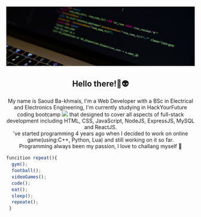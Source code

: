 [![Header](https://raw.githubusercontent.com/Oudy94/Oudy94/main/images/header.jpg "Header")](https://github.com/Oudy94/)

<h2 align="center">Hello there!👋👽</h2>
<p align="center">My name is Saoud Ba-khmais, I'm a Web Developer with a BSc in Electrical and Electronics Engineering, I'm currently studying in HackYourFuture coding bootcamp <img src="https://emoji.slack-edge.com/T0EJTUQ87/hyf/e7a5c0f80ddcd8a5.png" width="30px"> that designed to cover all aspects of full-stack development including HTML, CSS, JavaScript, NodeJS, ExpressJS, MySQL and ReactJS.<br>
've started programming 4 years ago when I decided to work on online game(using:C++, Python, Lua) and still working on it so far.<br>
Programming always been my passion, I love to challang myself 💪</p>

```Javascript
funcition repeat(){
  gym();
  football();
  videoGames();
  code();
  eat();
  sleep();
  repeate();
 }
```

